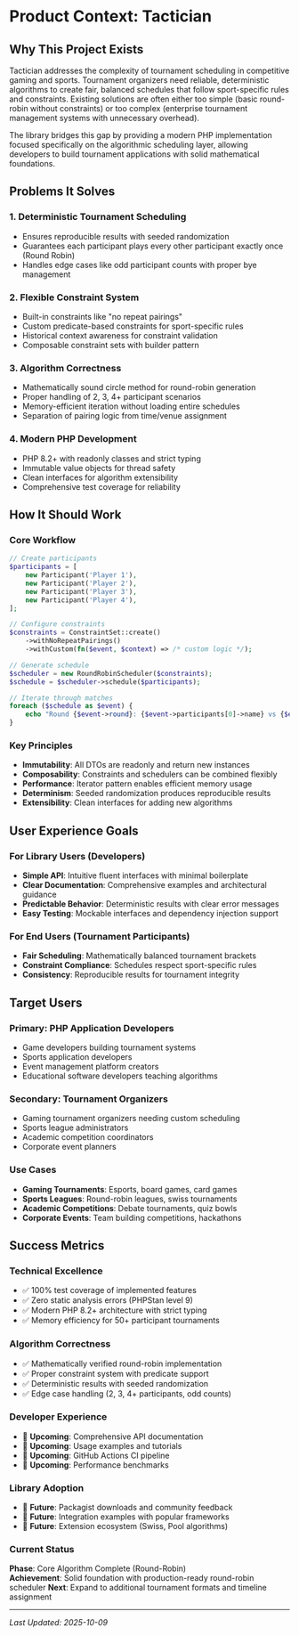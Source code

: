 # Product Context: Tactician

## Why This Project Exists

Tactician addresses the complexity of tournament scheduling in competitive gaming and sports. Tournament organizers need reliable, deterministic algorithms to create fair, balanced schedules that follow sport-specific rules and constraints. Existing solutions are often either too simple (basic round-robin without constraints) or too complex (enterprise tournament management systems with unnecessary overhead).

The library bridges this gap by providing a modern PHP implementation focused specifically on the algorithmic scheduling layer, allowing developers to build tournament applications with solid mathematical foundations.

## Problems It Solves

### **1. Deterministic Tournament Scheduling**
- Ensures reproducible results with seeded randomization
- Guarantees each participant plays every other participant exactly once (Round Robin)
- Handles edge cases like odd participant counts with proper bye management

### **2. Flexible Constraint System**
- Built-in constraints like "no repeat pairings" 
- Custom predicate-based constraints for sport-specific rules
- Historical context awareness for constraint validation
- Composable constraint sets with builder pattern

### **3. Algorithm Correctness**
- Mathematically sound circle method for round-robin generation
- Proper handling of 2, 3, 4+ participant scenarios
- Memory-efficient iteration without loading entire schedules
- Separation of pairing logic from time/venue assignment

### **4. Modern PHP Development**
- PHP 8.2+ with readonly classes and strict typing
- Immutable value objects for thread safety
- Clean interfaces for algorithm extensibility
- Comprehensive test coverage for reliability

## How It Should Work

### **Core Workflow**
```php
// Create participants
$participants = [
    new Participant('Player 1'),
    new Participant('Player 2'),
    new Participant('Player 3'),
    new Participant('Player 4'),
];

// Configure constraints
$constraints = ConstraintSet::create()
    ->withNoRepeatPairings()
    ->withCustom(fn($event, $context) => /* custom logic */);

// Generate schedule
$scheduler = new RoundRobinScheduler($constraints);
$schedule = $scheduler->schedule($participants);

// Iterate through matches
foreach ($schedule as $event) {
    echo "Round {$event->round}: {$event->participants[0]->name} vs {$event->participants[1]->name}\n";
}
```

### **Key Principles**
- **Immutability**: All DTOs are readonly and return new instances
- **Composability**: Constraints and schedulers can be combined flexibly  
- **Performance**: Iterator pattern enables efficient memory usage
- **Determinism**: Seeded randomization produces reproducible results
- **Extensibility**: Clean interfaces for adding new algorithms

## User Experience Goals

### **For Library Users (Developers)**
- **Simple API**: Intuitive fluent interfaces with minimal boilerplate
- **Clear Documentation**: Comprehensive examples and architectural guidance
- **Predictable Behavior**: Deterministic results with clear error messages
- **Easy Testing**: Mockable interfaces and dependency injection support

### **For End Users (Tournament Participants)**
- **Fair Scheduling**: Mathematically balanced tournament brackets
- **Constraint Compliance**: Schedules respect sport-specific rules
- **Consistency**: Reproducible results for tournament integrity

## Target Users

### **Primary: PHP Application Developers**
- Game developers building tournament systems
- Sports application developers
- Event management platform creators
- Educational software developers teaching algorithms

### **Secondary: Tournament Organizers**
- Gaming tournament organizers needing custom scheduling
- Sports league administrators
- Academic competition coordinators
- Corporate event planners

### **Use Cases**
- **Gaming Tournaments**: Esports, board games, card games
- **Sports Leagues**: Round-robin leagues, swiss tournaments  
- **Academic Competitions**: Debate tournaments, quiz bowls
- **Corporate Events**: Team building competitions, hackathons

## Success Metrics

### **Technical Excellence**
- ✅ 100% test coverage of implemented features
- ✅ Zero static analysis errors (PHPStan level 9)
- ✅ Modern PHP 8.2+ architecture with strict typing
- ✅ Memory efficiency for 50+ participant tournaments

### **Algorithm Correctness**
- ✅ Mathematically verified round-robin implementation
- ✅ Proper constraint system with predicate support
- ✅ Deterministic results with seeded randomization
- ✅ Edge case handling (2, 3, 4+ participants, odd counts)

### **Developer Experience**
- 🔄 **Upcoming**: Comprehensive API documentation
- 🔄 **Upcoming**: Usage examples and tutorials  
- 🔄 **Upcoming**: GitHub Actions CI pipeline
- 🔄 **Upcoming**: Performance benchmarks

### **Library Adoption**
- 🔄 **Future**: Packagist downloads and community feedback
- 🔄 **Future**: Integration examples with popular frameworks
- 🔄 **Future**: Extension ecosystem (Swiss, Pool algorithms)

### **Current Status**
**Phase**: Core Algorithm Complete (Round-Robin)  
**Achievement**: Solid foundation with production-ready round-robin scheduler
**Next**: Expand to additional tournament formats and timeline assignment

---
*Last Updated: 2025-10-09*
